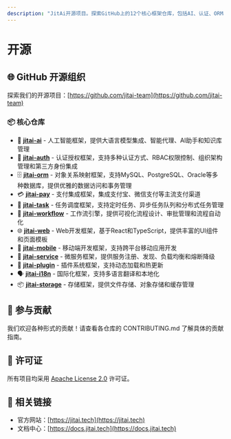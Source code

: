 ```yaml
---
description: "JitAi开源项目。探索GitHub上的12个核心框架仓库，包括AI、认证、ORM、支付、工作流和Web组件。"
---
```


# 开源

## 🌐 GitHub 开源组织

探索我们的开源项目：[https://github.com/jitai-team](https://github.com/jitai-team)

### 📦 核心仓库

- 🤖 **[jitai-ai](https://github.com/jitai-team/jitai-ai)** - 人工智能框架，提供大语言模型集成、智能代理、AI助手和知识库管理
- 🔐 **[jitai-auth](https://github.com/jitai-team/jitai-auth)** - 认证授权框架，支持多种认证方式、RBAC权限控制、组织架构管理和第三方身份集成
- 🗄️ **[jitai-orm](https://github.com/jitai-team/jitai-orm)** - 对象关系映射框架，支持MySQL、PostgreSQL、Oracle等多种数据库，提供优雅的数据访问和事务管理
- 💳 **[jitai-pay](https://github.com/jitai-team/jitai-pay)** - 支付集成框架，集成支付宝、微信支付等主流支付渠道
- 🔄 **[jitai-task](https://github.com/jitai-team/jitai-task)** - 任务调度框架，支持定时任务、异步任务队列和分布式任务管理
- 📝 **[jitai-workflow](https://github.com/jitai-team/jitai-workflow)** - 工作流引擎，提供可视化流程设计、审批管理和流程自动化
- 🌐 **[jitai-web](https://github.com/jitai-team/jitai-web)** - Web开发框架，基于React和TypeScript，提供丰富的UI组件和页面模板
- 📱 **[jitai-mobile](https://github.com/jitai-team/jitai-mobile)** - 移动端开发框架，支持跨平台移动应用开发
- 📡 **[jitai-service](https://github.com/jitai-team/jitai-service)** - 微服务框架，提供服务注册、发现、负载均衡和熔断降级
- 🔌 **[jitai-plugin](https://github.com/jitai-team/jitai-plugin)** - 插件系统框架，支持动态加载和热更新
- 🗣️ **[jitai-i18n](https://github.com/jitai-team/jitai-i18n)** - 国际化框架，支持多语言翻译和本地化
- 📦 **[jitai-storage](https://github.com/jitai-team/jitai-storage)** - 存储框架，提供文件存储、对象存储和缓存管理

## 🤝 参与贡献

我们欢迎各种形式的贡献！请查看各仓库的 CONTRIBUTING.md 了解具体的贡献指南。

## 📄 许可证

所有项目均采用 [Apache License 2.0](https://www.apache.org/licenses/LICENSE-2.0) 许可证。

## 🔗 相关链接

- 官方网站：[https://jitai.tech](https://jitai.tech)
- 文档中心：[https://docs.jitai.tech](https://docs.jitai.tech)
